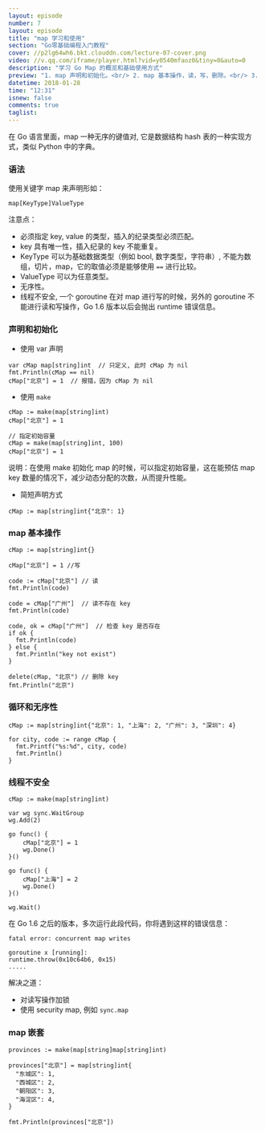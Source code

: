 ```yaml
---
layout: episode
number: 7
layout: episode
title: "map 学习和使用"
section: "Go零基础编程入门教程"
cover: //p2lg64wh6.bkt.clouddn.com/lecture-07-cover.png
video: //v.qq.com/iframe/player.html?vid=y0540mfaoz0&tiny=0&auto=0
description: "学习 Go Map 的概览和基础使用方式"
preview: "1. map 声明和初始化。<br/> 2. map 基本操作，读，写，删除。<br/> 3. map 无序性, 线程安全性, 以及嵌套使用。<br/>"
datetime: 2018-01-28
time: "12:31"
isnew: false
comments: true
taglist:
---
```


在 Go 语言里面，map 一种无序的键值对, 它是数据结构 hash 表的一种实现方式，类似 Python 中的字典。

### 语法

使用关键字 map 来声明形如：

```
map[KeyType]ValueType
```

注意点：

- 必须指定 key, value 的类型，插入的纪录类型必须匹配。
- key 具有唯一性，插入纪录的 key 不能重复。
- KeyType 可以为基础数据类型（例如 bool, 数字类型，字符串）, 不能为数组，切片，map，它的取值必须是能够使用 `==` 进行比较。
- ValueType 可以为任意类型。
- 无序性。
- 线程不安全, 一个 goroutine 在对 map 进行写的时候，另外的 goroutine 不能进行读和写操作，Go 1.6 版本以后会抛出 runtime 错误信息。

### 声明和初始化

- 使用 var 声明

```golang
var cMap map[string]int  // 只定义, 此时 cMap 为 nil
fmt.Println(cMap == nil)
cMap["北京"] = 1  // 报错，因为 cMap 为 nil
```

- 使用 `make`

```golang
cMap := make(map[string]int)
cMap["北京"] = 1

// 指定初始容量
cMap = make(map[string]int, 100)
cMap["北京"] = 1
```

说明：在使用 make 初始化 map 的时候，可以指定初始容量，这在能预估 map key 数量的情况下，减少动态分配的次数，从而提升性能。

- 简短声明方式

```
cMap := map[string]int{"北京": 1}
```

### map 基本操作

```
cMap := map[string]int{}

cMap["北京"] = 1 //写

code := cMap["北京"] // 读
fmt.Println(code)

code = cMap["广州"]  // 读不存在 key
fmt.Println(code)

code, ok = cMap["广州"]  // 检查 key 是否存在
if ok {
  fmt.Println(code)  
} else {
  fmt.Println("key not exist")  
}

delete(cMap, "北京") // 删除 key
fmt.Println("北京")
```

### 循环和无序性

```
cMap := map[string]int{"北京": 1, "上海": 2, "广州": 3, "深圳": 4}

for city, code := range cMap {
  fmt.Printf("%s:%d", city, code)
  fmt.Println()
}
```

### 线程不安全

```
cMap := make(map[string]int)

var wg sync.WaitGroup
wg.Add(2)

go func() {
	cMap["北京"] = 1
	wg.Done()
}()

go func() {
	cMap["上海"] = 2
	wg.Done()
}()

wg.Wait()
```

在 Go 1.6 之后的版本，多次运行此段代码，你将遇到这样的错误信息：

```
fatal error: concurrent map writes

goroutine x [running]:
runtime.throw(0x10c64b6, 0x15)
.....
```

解决之道：

- 对读写操作加锁
- 使用 security map, 例如 `sync.map`

### map 嵌套

```
provinces := make(map[string]map[string]int)

provinces["北京"] = map[string]int{
  "东城区": 1,
  "西城区": 2,
  "朝阳区": 3,
  "海淀区": 4,
}

fmt.Println(provinces["北京"])
```
